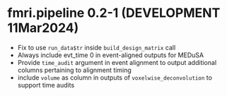 # fmri.pipeline 0.2-1 (DEVELOPMENT 11Mar2024)

* Fix to use `run_data$tr` inside `build_design_matrix` call
* Always include evt_time 0 in event-aligned outputs for MEDuSA
* Provide `time_audit` argument in event alignment to output additional columns pertaining to alignment timing
* include `volume` as column in outputs of `voxelwise_deconvolution` to support time audits
